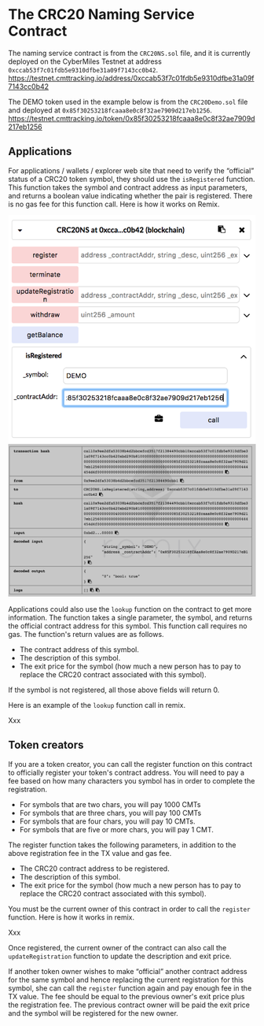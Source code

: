 # The CRC20 Naming Service Contract

The naming service contract is from the `CRC20NS.sol` file, and it is currently deployed on the CyberMiles Testnet at address `0xccab53f7c01fdb5e9310dfbe31a09f7143cc0b42`.
https://testnet.cmttracking.io/address/0xccab53f7c01fdb5e9310dfbe31a09f7143cc0b42

The DEMO token used in the example below is from the `CRC20Demo.sol` file and deployed at `0x85f30253218fcaaa8e0c8f32ae7909d217eb1256`.
https://testnet.cmttracking.io/token/0x85f30253218fcaaa8e0c8f32ae7909d217eb1256

## Applications 

For applications / wallets / explorer web site that need to verify the “official” status of a CRC20 token symbol, they should use the `isRegistered` function. This function takes the symbol and contract address as input parameters, and returns a boolean value indicating whether the pair is registered. There is no gas fee for this function call. Here is how it works on Remix. 

![](https://github.com/CyberMiles/smart_contracts/raw/master/CRC20NS/images/isRegistered01.png)
![](https://github.com/CyberMiles/smart_contracts/raw/master/CRC20NS/images/isRegistered02.png)

Applications could also use the `lookup` function on the contract to get more information. The function takes a single parameter, the symbol, and returns the official contract address for this symbol. This function call requires no gas. The function's return values are as follows. 

* The contract address of this symbol.
* The description of this symbol. 
* The exit price for the symbol (how much a new person has to pay to replace the CRC20 contract associated with this symbol). 

If the symbol is not registered, all those above fields will return 0.

Here is an example of the `lookup` function call in remix. 

Xxx

## Token creators

If you are a token creator, you can call the register function on this contract to officially register your token's contract address. You will need to pay a fee based on how many characters you symbol has in order to complete the registration. 

* For symbols that are two chars, you will pay 1000 CMTs
* For symbols that are three chars, you will pay 100 CMTs
* For symbols that are four chars, you will pay 10 CMTs. 
* For symbols that are five or more chars, you will pay 1 CMT. 

The register function takes the following parameters, in addition to the above registration fee in the TX value and gas fee. 

* The CRC20 contract address to be registered.
* The description of this symbol. 
* The exit price for the symbol (how much a new person has to pay to replace the CRC20 contract associated with this symbol). 

You must be the current owner of this contract in order to call the `register` function. Here is how it works in remix. 

Xxx

Once registered, the current owner of the contract can also call the `updateRegistration` function to update the description and exit price. 

If another token owner wishes to make “official” another contract address for the same symbol and hence replacing the current registration for this symbol, she can call the `register` function again and pay enough fee in the TX value. The fee should be equal to the previous owner's exit price plus the registration fee. The previous contract owner will be paid the exit price and the symbol will be registered for the new owner. 



